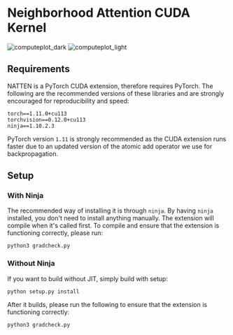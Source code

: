 # Neighborhood Attention CUDA Kernel

![computeplot_dark](../../assets/kernelplot_dark.png#gh-dark-mode-only)
![computeplot_light](../../assets/kernelplot_light.png#gh-light-mode-only)

## Requirements
NATTEN is a PyTorch CUDA extension, therefore requires PyTorch. 
The following are the recommended versions of these libraries and are strongly encouraged for reproducibility and speed:
```shell
torch==1.11.0+cu113
torchvision==0.12.0+cu113
ninja==1.10.2.3
```
PyTorch version `1.11` is strongly recommended as the CUDA extension runs faster due to an updated 
version of the atomic add operator we use for backpropagation.

## Setup
### With Ninja
The recommended way of installing it is through `ninja`. 
By having `ninja` installed, you don't need to install anything manually. 
The extension will compile when it's called first.
To compile and ensure that the extension is functioning correctly, please run:
```
python3 gradcheck.py
```

### Without Ninja
If you want to build without JIT, simply build with setup:
```shell
python setup.py install
```
After it builds, please run the following to ensure that the extension is functioning correctly:
```
python3 gradcheck.py
```

